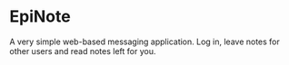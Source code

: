 # EpiNote
A very simple web-based messaging application. Log in, leave notes for other users and read notes left for you.
